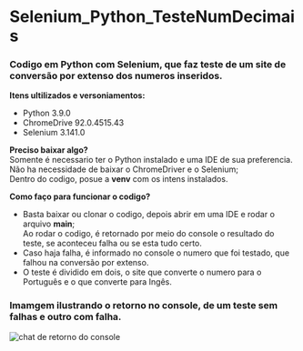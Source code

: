 # Selenium_Python_TesteNumDecimais

<h3>Codigo em Python com Selenium, que faz teste de um site de conversão por extenso dos numeros inseridos.</h3>

<strong>Itens ultilizados e versoniamentos:</strong>
* Python 3.9.0
* ChromeDrive 92.0.4515.43
* Selenium 3.141.0

<strong>Preciso baixar algo?</strong><br>
Somente é necessario ter o Python instalado e uma IDE de sua preferencia.<br>
Não ha necessidade de baixar o ChromeDriver e o Selenium;<br>
Dentro do codigo, posue a <strong>venv</strong> com os intens instalados.

<strong>Como faço para funcionar o codigo?</strong>
* Basta baixar ou clonar o codigo, depois abrir em uma IDE e rodar o arquivo <strong>main</strong>;<br>
Ao rodar o codigo, é retornado por meio do console o resultado do teste, se aconteceu falha ou se esta tudo certo. 
* Caso haja falha, é informado no console o numero que foi testado, que falhou na conversão por extenso.
* O teste é dividido em dois, o site que converte o numero para o Português e o que converte para Ingês.

### Imamgem ilustrando o retorno no console, de um teste sem falhas e outro com falha.
![chat de retorno do console](https://user-images.githubusercontent.com/53584953/127895593-70cabdd0-9b81-4746-afb9-315e43c33897.jpg)


